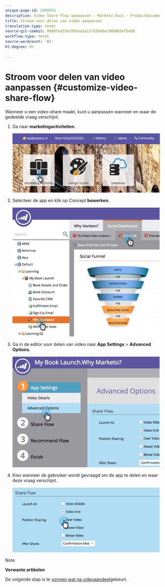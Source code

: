 ```yaml
---
unique-page-id: 2950553
description: Video Share Flow aanpassen - Marketo Docs - Productdocumentatie
title: Stroom voor delen van video aanpassen
translation-type: tm+mt
source-git-commit: 00887ea53e395bea3a11fd28e0ac98b085ef6ed8
workflow-type: tm+mt
source-wordcount: '81'
ht-degree: 0%

---
```



# Stroom voor delen van video aanpassen {#customize-video-share-flow}

Wanneer u een video-share [](../../../../product-docs/demand-generation/landing-pages/free-form-landing-pages/add-a-video-to-a-free-form-landing-page.md)maakt, kunt u aanpassen wanneer en waar de gedeelde vraag verschijnt.

1. Ga naar **marketingactiviteiten**.

   ![](assets/login-marketing-activities-2.png)

1. Selecteer de app en klik op Concept **bewerken.**

   ![](assets/image2014-9-22-16-3a40-3a41.png)

1. Ga in de editor voor delen van video naar **App Settings** > **Advanced Options.**

   ![](assets/image2014-9-22-16-3a41-3a3.png)

1. Kies wanneer de gebruiker wordt gevraagd om de app te delen en waar deze vraag verschijnt.

   ![](assets/image2014-9-22-16-3a41-3a20.png)

>[!NOTE]
>
>**Verwante artikelen**
>
>De volgende stap is te [vormen wat na videoaandeel](configure-after-share-prompts.md)gebeurt.

